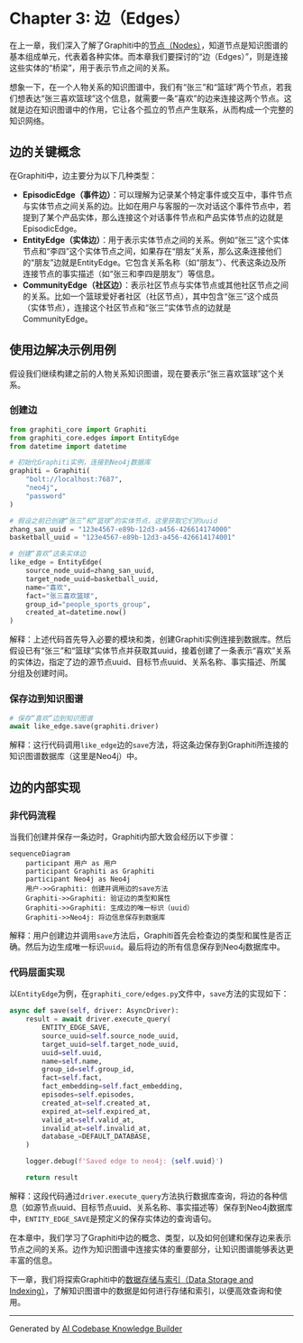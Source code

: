 # Chapter 3: 边（Edges）

在上一章，我们深入了解了Graphiti中的[节点（Nodes）](02_节点_nodes__.md)，知道节点是知识图谱的基本组成单元，代表着各种实体。而本章我们要探讨的“边（Edges）”，则是连接这些实体的“桥梁”，用于表示节点之间的关系。

想象一下，在一个人物关系的知识图谱中，我们有“张三”和“篮球”两个节点，若我们想表达“张三喜欢篮球”这个信息，就需要一条“喜欢”的边来连接这两个节点。这就是边在知识图谱中的作用，它让各个孤立的节点产生联系，从而构成一个完整的知识网络。

## 边的关键概念
在Graphiti中，边主要分为以下几种类型：
- **EpisodicEdge（事件边）**：可以理解为记录某个特定事件或交互中，事件节点与实体节点之间关系的边。比如在用户与客服的一次对话这个事件节点中，若提到了某个产品实体，那么连接这个对话事件节点和产品实体节点的边就是EpisodicEdge。
- **EntityEdge（实体边）**：用于表示实体节点之间的关系。例如“张三”这个实体节点和“李四”这个实体节点之间，如果存在“朋友”关系，那么这条连接他们的“朋友”边就是EntityEdge。它包含关系名称（如“朋友”）、代表这条边及所连接节点的事实描述（如“张三和李四是朋友”）等信息。
- **CommunityEdge（社区边）**：表示社区节点与实体节点或其他社区节点之间的关系。比如一个篮球爱好者社区（社区节点），其中包含“张三”这个成员（实体节点），连接这个社区节点和“张三”实体节点的边就是CommunityEdge。

## 使用边解决示例用例
假设我们继续构建之前的人物关系知识图谱，现在要表示“张三喜欢篮球”这个关系。

### 创建边
```python
from graphiti_core import Graphiti
from graphiti_core.edges import EntityEdge
from datetime import datetime

# 初始化Graphiti实例，连接到Neo4j数据库
graphiti = Graphiti(
    "bolt://localhost:7687",
    "neo4j",
    "password"
)

# 假设之前已创建“张三”和“篮球”的实体节点，这里获取它们的uuid
zhang_san_uuid = "123e4567-e89b-12d3-a456-426614174000"
basketball_uuid = "123e4567-e89b-12d3-a456-426614174001"

# 创建“喜欢”这条实体边
like_edge = EntityEdge(
    source_node_uuid=zhang_san_uuid,
    target_node_uuid=basketball_uuid,
    name="喜欢",
    fact="张三喜欢篮球",
    group_id="people_sports_group",
    created_at=datetime.now()
)
```
解释：上述代码首先导入必要的模块和类，创建Graphiti实例连接到数据库。然后假设已有“张三”和“篮球”实体节点并获取其uuid，接着创建了一条表示“喜欢”关系的实体边，指定了边的源节点uuid、目标节点uuid、关系名称、事实描述、所属分组及创建时间。

### 保存边到知识图谱
```python
# 保存“喜欢”边到知识图谱
await like_edge.save(graphiti.driver)
```
解释：这行代码调用`like_edge`边的`save`方法，将这条边保存到Graphiti所连接的知识图谱数据库（这里是Neo4j）中。

## 边的内部实现
### 非代码流程
当我们创建并保存一条边时，Graphiti内部大致会经历以下步骤：
```mermaid
sequenceDiagram
    participant 用户 as 用户
    participant Graphiti as Graphiti
    participant Neo4j as Neo4j
    用户->>Graphiti: 创建并调用边的save方法
    Graphiti->>Graphiti: 验证边的类型和属性
    Graphiti->>Graphiti: 生成边的唯一标识（uuid）
    Graphiti->>Neo4j: 将边信息保存到数据库
```
解释：用户创建边并调用`save`方法后，Graphiti首先会检查边的类型和属性是否正确。然后为边生成唯一标识`uuid`。最后将边的所有信息保存到Neo4j数据库中。

### 代码层面实现
以`EntityEdge`为例，在`graphiti_core/edges.py`文件中，`save`方法的实现如下：
```python
async def save(self, driver: AsyncDriver):
    result = await driver.execute_query(
        ENTITY_EDGE_SAVE,
        source_uuid=self.source_node_uuid,
        target_uuid=self.target_node_uuid,
        uuid=self.uuid,
        name=self.name,
        group_id=self.group_id,
        fact=self.fact,
        fact_embedding=self.fact_embedding,
        episodes=self.episodes,
        created_at=self.created_at,
        expired_at=self.expired_at,
        valid_at=self.valid_at,
        invalid_at=self.invalid_at,
        database_=DEFAULT_DATABASE,
    )

    logger.debug(f'Saved edge to neo4j: {self.uuid}')

    return result
```
解释：这段代码通过`driver.execute_query`方法执行数据库查询，将边的各种信息（如源节点uuid、目标节点uuid、关系名称、事实描述等）保存到Neo4j数据库中，`ENTITY_EDGE_SAVE`是预定义的保存实体边的查询语句。

在本章中，我们学习了Graphiti中边的概念、类型，以及如何创建和保存边来表示节点之间的关系。边作为知识图谱中连接实体的重要部分，让知识图谱能够表达更丰富的信息。

下一章，我们将探索Graphiti中的[数据存储与索引（Data Storage and Indexing）](04_数据存储与索引_data_storage_and_indexing__.md)，了解知识图谱中的数据是如何进行存储和索引，以便高效查询和使用。 

---

Generated by [AI Codebase Knowledge Builder](https://github.com/The-Pocket/Tutorial-Codebase-Knowledge)